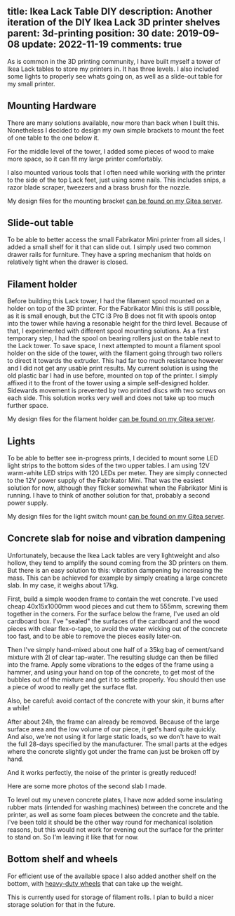title: Ikea Lack Table DIY
description: Another iteration of the DIY Ikea Lack 3D printer shelves
parent: 3d-printing
position: 30
date: 2019-09-08
update: 2022-11-19
comments: true
---

<!--% backToParent() %-->

As is common in the 3D printing community, I have built myself a tower of Ikea Lack tables to store my printers in.
It has three levels.
I also included some lights to properly see whats going on, as well as a slide-out table for my small printer.

## Mounting Hardware

There are many solutions available, now more than back when I built this.
Nonetheless I decided to design my own simple brackets to mount the feet of one table to the one below it.

For the middle level of the tower, I added some pieces of wood to make more space, so it can fit my large printer comfortably.

I also mounted various tools that I often need while working with the printer to the side of the top Lack feet, just using some nails.
This includes snips, a razor blade scraper, tweezers and a brass brush for the nozzle.

<!--%
lightgallery([
    [ "img/lack_corner.jpg", "Closer view of mounting bracket" ],
    [ "img/lack_extension.jpg", "Wooden extensions" ],
    [ "img/lack_tools.jpg", "Tools mounted on extension" ],
    [ "img/lack-simple-bracket.png", "Design of my mounting bracket" ]
])
%-->

My design files for the mounting bracket [can be found on my Gitea server](https://git.xythobuz.de/thomas/3d-print-designs/src/branch/master/ikea-lack).

## Slide-out table

To be able to better access the small Fabrikator Mini printer from all sides, I added a small shelf for it that can slide out.
I simply used two common drawer rails for furniture.
They have a spring mechanism that holds on relatively tight when the drawer is closed.

<!--%
lightgallery([
    [ "img/fabmin_side2.jpg", "Side view of Fabrikator Mini on slide out table" ],
    [ "img/lack_slide_table.jpg", "Closer view of slide out mechanism" ],
])
%-->

## Filament holder

Before building this Lack tower, I had the filament spool mounted on a holder on top of the 3D printer.
For the Fabrikator Mini this is still possible, as it is small enough, but the CTC i3 Pro B does not fit with spools ontop into the tower while having a resonable height for the third level.
Because of that, I experimented with different spool mounting solutions.
As a first temporary step, I had the spool on bearing rollers just on the table next to the Lack tower.
To save space, I next attempted to mount a filament spool holder on the side of the tower, with the filament going through two rollers to direct it towards the extruder.
This had far too much resistance however and I did not get any usable print results.
My current solution is using the old plastic bar I had in use before, mounted on top of the printer.
I simply affixed it to the front of the tower using a simple self-designed holder.
Sidewards movement is prevented by two printed discs with two screws on each side.
This solution works very well and does not take up too much further space.

<!--%
lightgallery([
    [ "img/lack_spool_1.jpg", "Total view of the filament spool holder" ],
    [ "img/lack_spool_2.jpg", "Close view of the mounting bracket" ],
    [ "img/lack_spool_3.jpg", "Close view of the stopper" ]
])
%-->

My design files for the filament holder [can be found on my Gitea server](https://git.xythobuz.de/thomas/3d-print-designs/src/branch/master/ikea-lack).

## Lights

To be able to better see in-progress prints, I decided to mount some LED light strips to the bottom sides of the two upper tables.
I am using 12V warm-white LED strips with 120 LEDs per meter.
They are simply connected to the 12V power supply of the Fabrikator Mini.
That was the easiest solution for now, although they flicker somewhat when the Fabrikator Mini is running.
I have to think of another solution for that, probably a second power supply.

<!--%
lightgallery([
    [ "img/lack_light_switches.png", "Design of my light switch mount" ],
    [ "img/lack_lights_1.jpg", "Finished light switches" ],
    [ "img/lack_lights_2.jpg", "Top level lights" ],
    [ "img/lack_lights_3.jpg", "Bottom level lights" ]
])
%-->

My design files for the light switch mount [can be found on my Gitea server](https://git.xythobuz.de/thomas/3d-print-designs/src/branch/master/ikea-lack).

## Concrete slab for noise and vibration dampening

Unfortunately, because the Ikea Lack tables are very lightweight and also hollow, they tend to amplify the sound coming from the 3D printers on them.
But there is an easy solution to this: vibration dampening by increasing the mass.
This can be achieved for example by simply creating a large concrete slab.
In my case, it weighs about 17kg.

First, build a simple wooden frame to contain the wet concrete.
I've used cheap 40x15x1000mm wood pieces and cut them to 555mm, screwing them together in the corners.
For the surface below the frame, I've used an old cardboard box.
I've "sealed" the surfaces of the cardboard and the wood pieces with clear flex-o-tape, to avoid the water wicking out of the concrete too fast, and to be able to remove the pieces easily later-on.

<!--%
lightgallery([
    [ "img/ikea_lack_concrete_1.jpg", "Simple wooden frame" ],
    [ "img/ikea_lack_concrete_2.jpg", "Screwed together in the corners" ],
    [ "img/ikea_lack_concrete_3.jpg", "Added some tape to seal the surface" ]
])
%-->

Then I've simply hand-mixed about one half of a 35kg bag of cement/sand mixture with 2l of clear tap-water.
The resulting sludge can then be filled into the frame.
Apply some vibrations to the edges of the frame using a hammer, and using your hand on top of the concrete, to get most of the bubbles out of the mixture and get it to settle properly.
You should then use a piece of wood to really get the surface flat.

Also, be careful: avoid contact of the concrete with your skin, it burns after a while!

<!--%
lightgallery([
    [ "img/ikea_lack_concrete_4.jpg", "Mixing the concrete" ],
    [ "img/ikea_lack_concrete_5.jpg", "Final consistency" ],
    [ "img/ikea_lack_concrete_6.jpg", "Filling the frame" ],
    [ "img/ikea_lack_concrete_7.jpg", "In my first attempt, I just tried to form the surface by hand. It worked, but is not perfect." ],
    [ "img/ikea_lack_concrete_8.jpg", "Closing it up for 24h" ],
    [ "img/ikea_lack_concrete_9.jpg", "Side-view" ]
])
%-->

After about 24h, the frame can already be removed.
Because of the large surface area and the low volume of our piece, it get's hard quite quickly.
And also, we're not using it for large static loads, so we don't have to wait the full 28-days specified by the manufacturer.
The small parts at the edges where the concrete slightly got under the frame can just be broken off by hand.

<!--%
lightgallery([
    [ "img/ikea_lack_concrete_10.jpg", "After 24h, one side removed" ],
    [ "img/ikea_lack_concrete_11.jpg", "The small parts at the edge can just be broken off easily by hand" ],
    [ "img/ikea_lack_concrete_12.jpg", "Final result, right view" ],
    [ "img/ikea_lack_concrete_13.jpg", "Final result, left view" ]
])
%-->

And it works perfectly, the noise of the printer is greatly reduced!

Here are some more photos of the second slab I made.

<!--%
lightgallery([
    [ "img/ikea_lack_concrete_v2_1.jpg", "Frame, with corners for Lack legs" ],
    [ "img/ikea_lack_concrete_v2_2.jpg", "Mixing the concrete" ],
    [ "img/ikea_lack_concrete_v2_3.jpg", "More hard mixing work" ],
    [ "img/ikea_lack_concrete_v2_4.jpg", "Pouring it out" ],
    [ "img/ikea_lack_concrete_v2_5.jpg", "After vibrating it" ]
])
%-->

To level out my uneven concrete plates, I have now added some insulating rubber mats (intended for washing machines) between the concrete and the printer, as well as some foam pieces between the concrete and the table.
I've been told it should be the other way round for mechanical isolation reasons, but this would not work for evening out the surface for the printer to stand on.
So I'm leaving it like that for now.

## Bottom shelf and wheels

For efficient use of the available space I also added another shelf on the bottom, with [heavy-duty wheels](https://amzn.to/3EJhhrM) that can take up the weight.

<!--%
lightgallery([
    [ "img/lack_bottom_1.jpg", "Bottom shelf" ],
    [ "img/lack_bottom_2.jpg", "Close up view of bottom shelf mount" ],
])
%-->

This is currently used for storage of filament rolls.
I plan to build a nicer storage solution for that in the future.
